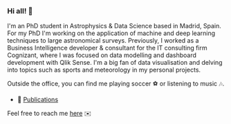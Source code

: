 <!---
pedromasb/pedromasb is a ✨ special ✨ repository because its `README.md` (this file) appears on your GitHub profile.
You can click the Preview link to take a look at your changes.

- 👋 Hi, I’m @pedromasb
- 👀 I’m interested in ...
- 🌱 I’m currently learning ...
- 💞️ I’m looking to collaborate on ...
- 📫 How to reach me ...

--->

### Hi all! 👋

I'm an PhD student in Astrophysics & Data Science based in Madrid, Spain. For my PhD I'm working on the application of machine and deep learning 
techniques to large astronomical surveys. Previously, I worked as a Business Intelligence developer & consultant for the IT consulting firm Cognizant, 
where I was focused on data modelling and dashboard development with Qlik Sense. I'm a big fan of data visualisation and delving into 
topics such as sports and meteorology in my personal projects. 

Outside the office, you can find me playing soccer ⚽ or listening to music 🎶.

- 📖 [Publications](https://ui.adsabs.harvard.edu/search/q=author%3A%22Mas-Buitrago%2C%20P.%22&sort=date%20desc%2C%20bibcode%20desc&p_=0)

Feel free to reach me [here](mailto:pmas@cab.inta-csic.es) ✉️

